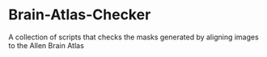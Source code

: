 # Brain-Atlas-Checker
A collection of scripts that checks the masks generated by aligning images to the Allen Brain Atlas
